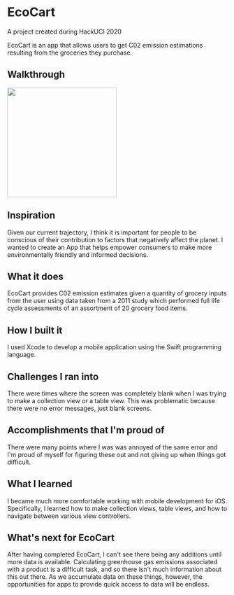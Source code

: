 # EcoCart
A project created during HackUCI 2020

EcoCart is an app that allows users to get C02 emission estimations resulting from the groceries they purchase.

## Walkthrough

<img src="http://g.recordit.co/KtsHbv5d1k.gif" width=250><br>

## Inspiration

Given our current trajectory, I think it is important for people to be conscious of their contribution to factors that negatively affect the planet. I wanted to create an App that helps empower consumers to make more environmentally friendly and informed decisions.

## What it does

EcoCart provides C02 emission estimates given a quantity of grocery inputs from the user using data taken from a 2011 study which performed full life cycle assessments of an assortment of 20 grocery food items.  

## How I built it

I used Xcode to develop a mobile application using the Swift programming language.

## Challenges I ran into

There were times where the screen was completely blank when I was trying to make a collection view or a table view. This was problematic because there were no error messages, just blank screens. 

## Accomplishments that I'm proud of

There were many points where I was was annoyed of the same error and I'm proud of myself for figuring these out and not giving up when things got difficult.

## What I learned

I became much more comfortable working with mobile development for iOS. Specifically, I learned how to make collection views, table views, and how to navigate between various view controllers.

## What's next for EcoCart

After having completed EcoCart, I can't see there being any additions until more data is available. Calculating greenhouse gas emissions associated with a product is a difficult task, and so there isn't much information about this out there. As we accumulate data on these things, however, the opportunities for apps to provide quick access to data will be endless.
